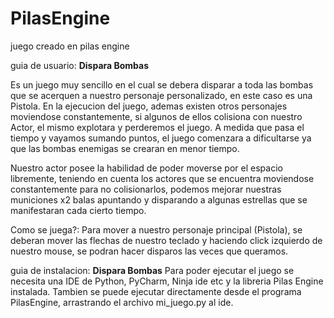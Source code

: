 # PilasEngine
juego creado en pilas engine

guia de usuario: **Dispara Bombas**

Es un juego muy sencillo en el cual se debera disparar a toda las bombas que se acerquen a nuestro 
personaje personalizado, en este caso es una Pistola. En la ejecucion del juego, ademas existen
otros personajes moviendose constantemente, si algunos de ellos colisiona con nuestro Actor, el mismo
explotara y perderemos el juego. A medida que pasa el tiempo y vayamos sumando puntos, el juego comenzara
a dificultarse ya que las bombas enemigas se crearan en menor tiempo.

Nuestro actor posee la habilidad de poder moverse por el espacio libremente, teniendo en cuenta los actores
que se encuentra moviendose constantemente para no colisionarlos, podemos mejorar nuestras municiones x2 balas
apuntando y disparando a algunas estrellas que se manifestaran cada cierto tiempo.

Como se juega?: Para mover a nuestro personaje principal (Pistola), se deberan mover las flechas de nuestro teclado
y haciendo click izquierdo de nuestro mouse, se podran hacer disparos las veces que queramos.

guia de instalacion: **Dispara Bombas**
Para poder ejecutar el juego se necesita una IDE de Python, PyCharm, Ninja ide etc y la libreria Pilas Engine instalada.
Tambien se puede ejecutar directamente desde el programa PilasEngine, arrastrando el archivo mi_juego.py al ide.
